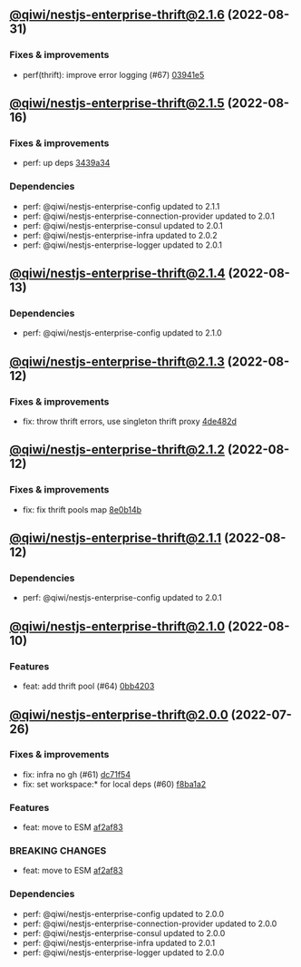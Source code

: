 ## [@qiwi/nestjs-enterprise-thrift@2.1.6](https://github.com/qiwi/nestjs-enterprise/compare/2022.8.16-qiwi.nestjs-enterprise-thrift.2.1.5-f0...2022.8.31-qiwi.nestjs-enterprise-thrift.2.1.6-f0) (2022-08-31)

### Fixes & improvements
* perf(thrift): improve error logging (#67) [03941e5](https://github.com/qiwi/nestjs-enterprise/commit/03941e5df1f27f87e4a46cd4c27928cb90716a02)

## [@qiwi/nestjs-enterprise-thrift@2.1.5](https://github.com/qiwi/nestjs-enterprise/compare/2022.8.13-qiwi.nestjs-enterprise-thrift.2.1.4-f0...2022.8.16-qiwi.nestjs-enterprise-thrift.2.1.5-f0) (2022-08-16)

### Fixes & improvements
* perf: up deps [3439a34](https://github.com/qiwi/nestjs-enterprise/commit/3439a34c5086ce29ba53f8515791e9c93a5537b0)

### Dependencies
* perf: @qiwi/nestjs-enterprise-config updated to 2.1.1
* perf: @qiwi/nestjs-enterprise-connection-provider updated to 2.0.1
* perf: @qiwi/nestjs-enterprise-consul updated to 2.0.1
* perf: @qiwi/nestjs-enterprise-infra updated to 2.0.2
* perf: @qiwi/nestjs-enterprise-logger updated to 2.0.1

## [@qiwi/nestjs-enterprise-thrift@2.1.4](https://github.com/qiwi/nestjs-enterprise/compare/2022.8.12-qiwi.nestjs-enterprise-thrift.2.1.3-f0...2022.8.13-qiwi.nestjs-enterprise-thrift.2.1.4-f0) (2022-08-13)

### Dependencies
* perf: @qiwi/nestjs-enterprise-config updated to 2.1.0

## [@qiwi/nestjs-enterprise-thrift@2.1.3](https://github.com/qiwi/nestjs-enterprise/compare/2022.8.12-qiwi.nestjs-enterprise-thrift.2.1.2-f0...2022.8.12-qiwi.nestjs-enterprise-thrift.2.1.3-f0) (2022-08-12)

### Fixes & improvements
* fix: throw thrift errors, use singleton thrift proxy [4de482d](https://github.com/qiwi/nestjs-enterprise/commit/4de482d0b46f570f0f948e2c9e450cb89a9dbb10)

## [@qiwi/nestjs-enterprise-thrift@2.1.2](https://github.com/qiwi/nestjs-enterprise/compare/2022.8.12-qiwi.nestjs-enterprise-thrift.2.1.1-f0...2022.8.12-qiwi.nestjs-enterprise-thrift.2.1.2-f0) (2022-08-12)

### Fixes & improvements
* fix: fix thrift pools map [8e0b14b](https://github.com/qiwi/nestjs-enterprise/commit/8e0b14b5de13e6f20d5c2960240590303693dc64)

## [@qiwi/nestjs-enterprise-thrift@2.1.1](https://github.com/qiwi/nestjs-enterprise/compare/2022.8.10-qiwi.nestjs-enterprise-thrift.2.1.0-f0...2022.8.12-qiwi.nestjs-enterprise-thrift.2.1.1-f0) (2022-08-12)

### Dependencies
* perf: @qiwi/nestjs-enterprise-config updated to 2.0.1

## [@qiwi/nestjs-enterprise-thrift@2.1.0](https://github.com/qiwi/nestjs-enterprise/compare/2022.7.26-qiwi.nestjs-enterprise-thrift.2.0.0-f0...2022.8.10-qiwi.nestjs-enterprise-thrift.2.1.0-f0) (2022-08-10)

### Features
* feat: add thrift pool (#64) [0bb4203](https://github.com/qiwi/nestjs-enterprise/commit/0bb42036c8c7a68bbf02ae87433a1d981c3c2ad2)

## [@qiwi/nestjs-enterprise-thrift@2.0.0](https://github.com/qiwi/nestjs-enterprise/compare/@qiwi/nestjs-enterprise-thrift@1.3.1...2022.7.26-qiwi.nestjs-enterprise-thrift.2.0.0-f0) (2022-07-26)

### Fixes & improvements
* fix: infra no gh (#61) [dc71f54](https://github.com/qiwi/nestjs-enterprise/commit/dc71f54d30490ec40dbb1fac0a11b39d4d0cf6c4)
* fix: set workspace:* for local deps (#60) [f8ba1a2](https://github.com/qiwi/nestjs-enterprise/commit/f8ba1a2fcdaa0dcaeed32eb3646379bac811122c)

### Features
* feat: move to ESM [af2af83](https://github.com/qiwi/nestjs-enterprise/commit/af2af837c7dde3a49208e6ce758aacfbd0260f52)

### BREAKING CHANGES
* feat: move to ESM [af2af83](https://github.com/qiwi/nestjs-enterprise/commit/af2af837c7dde3a49208e6ce758aacfbd0260f52)

### Dependencies
* perf: @qiwi/nestjs-enterprise-config updated to 2.0.0
* perf: @qiwi/nestjs-enterprise-connection-provider updated to 2.0.0
* perf: @qiwi/nestjs-enterprise-consul updated to 2.0.0
* perf: @qiwi/nestjs-enterprise-infra updated to 2.0.1
* perf: @qiwi/nestjs-enterprise-logger updated to 2.0.0
